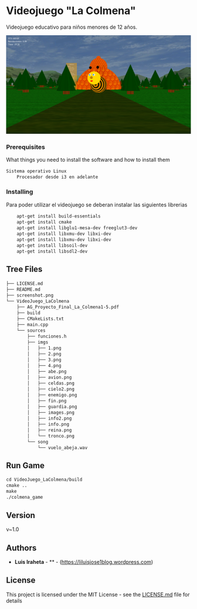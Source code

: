 # Videojuego "La Colmena"

Videojuego educativo para niños menores de 12 años.

![alt text](screenshot.png)


### Prerequisites

What things you need to install the software and how to install them

```
Sistema operativo Linux
	Procesador desde i3 en adelante 
```

### Installing

Para poder utilizar el videojuego se deberan instalar las siguientes librerias


```
	apt-get install build-essentials
	apt-get install cmake
	apt-get install libglu1-mesa-dev freeglut3-dev
	apt-get install libxmu-dev libxi-dev
	apt-get install libxmu-dev libxi-dev
	apt-get install libsoil-dev
	apt-get install libsdl2-dev
```

## Tree Files
```
├── LICENSE.md
├── README.md
├── screenshot.png
└── VideoJuego_LaColmena
    ├── AG_Proyecto_Final_La_Colmena1-5.pdf
    ├── build
    ├── CMakeLists.txt
    ├── main.cpp
    └── sources
        ├── funciones.h
        ├── imgs
        │   ├── 1.png
        │   ├── 2.png
        │   ├── 3.png
        │   ├── 4.png
        │   ├── abe.png
        │   ├── avion.png
        │   ├── celdas.png
        │   ├── cielo2.png
        │   ├── enemigo.png
        │   ├── fin.png
        │   ├── guardia.png
        │   ├── images.png
        │   ├── info2.png
        │   ├── info.png
        │   ├── reina.png
        │   └── tronco.png
        └── song
            └── vuelo_abeja.wav
```
## Run Game
```
cd VideoJuego_LaColmena/build
cmake ..
make
./colmena_game

```


## Version

v~1.0

## Authors

* **Luis Iraheta** - **  - (https://liluisjose1blog.wordpress.com)


## License

This project is licensed under the MIT License - see the [LICENSE.md](LICENSE.md) file for details

